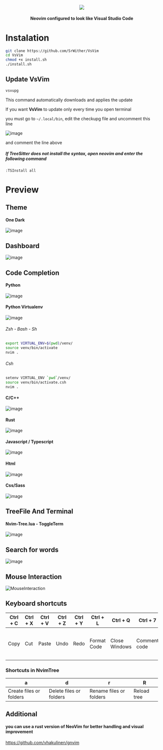 <p align="center">
  <img src="https://user-images.githubusercontent.com/59105868/147696668-8b35cba4-f27e-4cad-b901-6757a93d1ba8.png" />
</p>
<h4 align="center">Neovim configured to look like Visual Studio Code</h1>

# Instalation
```sh
git clone https://github.com/SrWither/VsVim
cd VsVim
chmod +x install.sh
./install.sh
```
## Update VsVim
```sh
vsvupg
```
This command automatically downloads and applies the update

If you want **VsVim** to update only every time you open terminal

you must go to `~/.local/bin`, edit the checkupg file and uncomment this line

![image](https://user-images.githubusercontent.com/59105868/147779530-0acd56c1-c781-41ec-ae6c-90ca2bb48ebb.png)

and comment the line above
##### If TreeSitter does not install the syntax, open neovim and enter the following command
```
:TSInstall all
```
# Preview
## Theme
#### One Dark

![image](https://user-images.githubusercontent.com/59105868/147698509-2792b901-1d75-43da-b6c4-83420733a265.png)

## Dashboard

![image](https://user-images.githubusercontent.com/59105868/147704242-a2386978-0036-44af-9d1c-b035b1719804.png)

## Code Completion
#### Python

![image](https://user-images.githubusercontent.com/59105868/147699032-ddd47974-f8d0-4dea-a3db-8f2caf9e3fee.png)

#### Python Virtualenv

![image](https://user-images.githubusercontent.com/59105868/147698846-e9b9fb38-3063-4326-8640-2e2324d290e8.png)

###### Zsh - Bash - Sh
```sh
export VIRTUAL_ENV=$(pwd)/venv/
source venv/bin/activate
nvim .
```
###### Csh
```sh
setenv VIRTUAL_ENV `pwd`/venv/
source venv/bin/activate.csh
nvim .
```
#### C/C++
![image](https://user-images.githubusercontent.com/59105868/147699084-a4da695a-6871-4b45-bebe-5c6a267fa58d.png)

#### Rust
![image](https://user-images.githubusercontent.com/59105868/147699262-a6790a02-8aa1-409b-89a3-fc8142accc8c.png)

#### Javascript / Typescript
![image](https://user-images.githubusercontent.com/59105868/147699596-c46b1574-d052-49ff-ab44-058df57890d7.png)

#### Html
![image](https://user-images.githubusercontent.com/59105868/147700714-0328879e-c449-4ff4-8388-c341fba429e3.png)

#### Css/Sass
![image](https://user-images.githubusercontent.com/59105868/147700793-2d928886-40ce-415b-8608-7f7372beee5a.png)

## TreeFile And Terminal

#### Nvim-Tree.lua  - ToggleTerm

![image](https://user-images.githubusercontent.com/59105868/147701232-104321bd-527b-4a57-aa1e-ceefaea1de7a.png)

## Search for words
![image](https://user-images.githubusercontent.com/59105868/147702743-d432c4bb-68fa-4003-9c72-e65c65adb35f.png)

## Mouse Interaction

![MouseInteraction](https://user-images.githubusercontent.com/59105868/139555696-c9162701-a004-4e21-ac9c-531a5eecd053.gif)

## Keyboard shortcuts

| Ctrl + C | Ctrl + X | Ctrl + V | Ctrl + Z | Ctrl + Y | Ctrl + L | Ctrl + Q | Ctrl + 7 | F2 | F3 | Ctrl + S | Ctrl + F | Ctrl + B | Ctrl + T | Tab |
| ----- | ----- | ---- | ---- | ---- | ---- | ---- | ---- | ---- | ---- | ---- | ---- | ---- | ---- | ---- |
|  Copy | Cut | Paste | Undo | Redo | Format Code | Close Windows | Comment code | Toggle Nvim-Tree | Open Dashboard | Save File | Search words in the project | Open file browser | Open Terminal | to change the element in the code completion |

### Shortcuts in NvimTree
| a | d | r | R |
| ----- | ----- | ----- | ----- |
| Create files or folders| Delete files or folders | Rename files or folders | Reload tree |

## Additional

#### you can use a rust version of NeoVim for better handling and visual improvement
https://github.com/vhakulinen/gnvim
